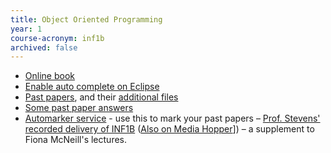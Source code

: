 ```yaml
---
title: Object Oriented Programming
year: 1
course-acronym: inf1b
archived: false
---
```


- [Online book](https://docs.oracle.com/javase/tutorial/)
- [Enable auto complete on Eclipse](https://stackoverflow.com/a/32621121)
- [Past papers](https://www.inf.ed.ac.uk/teaching/exam_papers/), and their [additional files](http://www.inf.ed.ac.uk/teaching/courses/inf1/op/oldprog.html)
- [Some past paper answers](https://tardis.ed.ac.uk/~qaisjp/exams/index.html)
- [Automarker service](https://groups.inf.ed.ac.uk/inf1-op/) - use this to mark your past papers
– [Prof. Stevens' recorded delivery of INF1B](https://www.youtube.com/playlist?list=PLNFclWaZfiVKcXdPjMR9_-8Q4JwZdUxTX) \([Also on Media Hopper](https://media.ed.ac.uk/createdby/eyJpdiI6IjVYTFNUcEhoaHZLVmt3U3BJUjJWRXc9PSIsInZhbHVlIjoiTXhXcHJNeXNkSGY5c1VvUjJuUVV4QT09IiwibWFjIjoiNjRlMzMzZWNkMDQ2Y2Y0Yzg1MWQ3MTkwZjk1NTUwNzg0NjliNTFlYWIyMTgwMjc1OTY4NDYyY2MyMjhiMGExYiJ9)]\) – a supplement to Fiona McNeill's lectures. 

